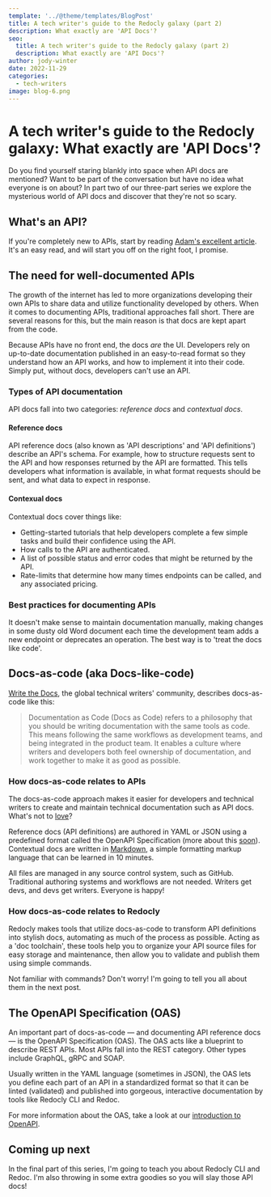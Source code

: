 ```yaml
---
template: '../@theme/templates/BlogPost'
title: A tech writer's guide to the Redocly galaxy (part 2)
description: What exactly are 'API Docs'?
seo:
  title: A tech writer's guide to the Redocly galaxy (part 2)
  description: What exactly are 'API Docs'?
author: jody-winter
date: 2022-11-29
categories:
  - tech-writers
image: blog-6.png
---
```

# A tech writer's guide to the Redocly galaxy: What exactly are 'API Docs'?

Do you find yourself staring blankly into space when API docs are mentioned?
Want to be part of the conversation but have no idea what everyone is on about?
In part two of our three-part series we explore the mysterious world of API docs and discover that they're not so scary.

## What's an API?

If you're completely new to APIs, start by reading [Adam's excellent article](https://redocly.com/blog/whats-an-api/).
It's an easy read, and will start you off on the right foot, I promise.

## The need for well-documented APIs

The growth of the internet has led to more organizations developing their own APIs to share data and utilize functionality developed by others.
When it comes to documenting APIs, traditional approaches fall short.
There are several reasons for this, but the main reason is that docs are kept apart from the code.

Because APIs have no front end, the docs *are* the UI.
Developers rely on up-to-date documentation published in an easy-to-read format so they understand how an API works, and how to implement it into their code.
Simply put, without docs, developers can't use an API.

### Types of API documentation

API docs fall into two categories: *reference docs* and *contextual docs*.

#### Reference docs

API reference docs (also known as 'API descriptions' and 'API definitions') describe an API's schema.
For example, how to structure requests sent to the API and how responses returned by the API are formatted.
This tells developers what information is available, in what format requests should be sent, and what data to expect in response.

#### Contexual docs

Contextual docs cover things like:

* Getting-started tutorials that help developers complete a few simple tasks and build their confidence using the API.
* How calls to the API are authenticated.
* A list of possible status and error codes that might be returned by the API.
* Rate-limits that determine how many times endpoints can be called, and any associated pricing.

### Best practices for documenting APIs

It doesn't make sense to maintain documentation manually, making changes in some dusty old Word document each time the development team adds a new endpoint or deprecates an operation.
The best way is to 'treat the docs like code'.

## Docs-as-code (aka Docs-like-code)

[Write the Docs](https://www.writethedocs.org/guide/docs-as-code/), the global technical writers' community, describes docs-as-code like this:

> Documentation as Code (Docs as Code) refers to a philosophy that you should be writing documentation with the same tools as code. This means following the same workflows as development teams, and being integrated in the product team. It enables a culture where writers and developers both feel ownership of documentation, and work together to make it as good as possible.

### How docs-as-code relates to APIs

The docs-as-code approach makes it easier for developers and technical writers to create and maintain technical documentation such as API docs.
What's not to [love](https://redocly.com/blog/docs-as-code/)?

Reference docs (API definitions) are authored in YAML or JSON using a predefined format called the OpenAPI Specification (more about this [soon](#the-openapi-specification-oas)).
Contextual docs are written in [Markdown](https://www.markdownguide.org/), a simple formatting markup language that can be learned in 10 minutes.

All files are managed in any source control system, such as GitHub.
Traditional authoring systems and workflows are not needed.
Writers get devs, and devs get writers.
Everyone is happy!

### How docs-as-code relates to Redocly

Redocly makes tools that utilize docs-as-code to transform API definitions into stylish docs, automating as much of the process as possible. Acting as a 'doc toolchain', these tools help you to organize your API source files for easy storage and maintenance, then allow you to validate and publish them using simple commands.

Not familiar with commands?
Don't worry!
I'm going to tell you all about them in the next post.

## The OpenAPI Specification (OAS)

An important part of docs-as-code — and documenting API reference docs — is the OpenAPI Specification (OAS).
The OAS acts like a blueprint to describe REST APIs. Most APIs fall into the REST category.
Other types include GraphQL, gRPC and SOAP.

Usually written in the YAML language (sometimes in JSON), the OAS lets you define each part of an API in a standardized format so that it can be linted (validated) and published into gorgeous, interactive documentation by tools like Redocly CLI and Redoc.

For more information about the OAS,
take a look at our [introduction to OpenAPI](/learn/openapi/learning-openapi.md).

## Coming up next

In the final part of this series, I'm going to teach you about Redocly CLI and Redoc.
I'm also throwing in some extra goodies so you will slay those API docs!
